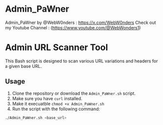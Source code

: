 # Admin_PaWner
Admin_PaWner by @WebW0nders : https://x.com/WebW0nders
 Check out my Youtube Channel : (https://www.youtube.com/@WebWonders1)
# Admin URL Scanner Tool

This Bash script is designed to scan various URL variations and headers for a given base URL.

## Usage

1. Clone the repository or download the `Admin_PaWner.sh` script.
2. Make sure you have `curl` installed.
3. Make it execuatble `chmod +x Admin_PaWner.sh`
4. Run the script with the following command:

```bash
./Admin_PaWner.sh <base_url>
